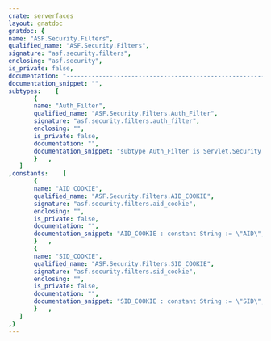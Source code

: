 ```yaml
---
crate: serverfaces
layout: gnatdoc
gnatdoc: {
name: "ASF.Security.Filters",
qualified_name: "ASF.Security.Filters",
signature: "asf.security.filters",
enclosing: "asf.security",
is_private: false,
documentation: "---------------------------------------------------------------------\n  security-filters -- Security filter\n  Copyright (C) 2011, 2012, 2015, 2018 Stephane Carrez\n  Written by Stephane Carrez (Stephane.Carrez@gmail.com)\n\n  Licensed under the Apache License, Version 2.0 (the \"License\");\n  you may not use this file except in compliance with the License.\n  You may obtain a copy of the License at\n\n      http://www.apache.org/licenses/LICENSE-2.0\n\n  Unless required by applicable law or agreed to in writing, software\n  distributed under the License is distributed on an \"AS IS\" BASIS,\n  WITHOUT WARRANTIES OR CONDITIONS OF ANY KIND, either express or implied.\n  See the License for the specific language governing permissions and\n  limitations under the License.\n---------------------------------------------------------------------",
documentation_snippet: "",
subtypes:    [
       {
       name: "Auth_Filter",
       qualified_name: "ASF.Security.Filters.Auth_Filter",
       signature: "asf.security.filters.auth_filter",
       enclosing: "",
       is_private: false,
       documentation: "",
       documentation_snippet: "subtype Auth_Filter is Servlet.Security.Filters.Auth_Filter;",
       }   ,
   ]
,constants:    [
       {
       name: "AID_COOKIE",
       qualified_name: "ASF.Security.Filters.AID_COOKIE",
       signature: "asf.security.filters.aid_cookie",
       enclosing: "",
       is_private: false,
       documentation: "",
       documentation_snippet: "AID_COOKIE : constant String := \"AID\";",
       }   ,
       {
       name: "SID_COOKIE",
       qualified_name: "ASF.Security.Filters.SID_COOKIE",
       signature: "asf.security.filters.sid_cookie",
       enclosing: "",
       is_private: false,
       documentation: "",
       documentation_snippet: "SID_COOKIE : constant String := \"SID\";",
       }   ,
   ]
,}
---
```

